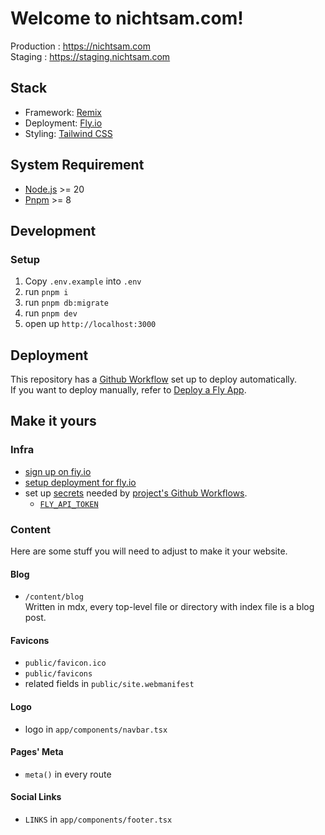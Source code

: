 # Welcome to nichtsam.com!

Production : https://nichtsam.com  
Staging : https://staging.nichtsam.com

## Stack

- Framework: [Remix](https://remix.run/)
- Deployment: [Fly.io](https://fly.io/)
- Styling: [Tailwind CSS](https://tailwindcss.com/)

## System Requirement

- [Node.js](https://nodejs.org/) >= 20
- [Pnpm](https://pnpm.io/) >= 8

## Development

### Setup

1. Copy `.env.example` into `.env`
2. run `pnpm i`
3. run `pnpm db:migrate`
4. run `pnpm dev`
5. open up `http://localhost:3000`

## Deployment

This repository has a [Github Workflow](.github/workflows/deploy.yml) set up to
deploy automatically. \
If you want to deploy manually, refer to
[Deploy a Fly App](https://fly.io/docs/apps/deploy/).

## Make it yours

### Infra

- [sign up on fiy.io](https://fly.io/docs/hands-on/)
- [setup deployment for fly.io](https://fly.io/docs/apps/launch/)
- set up
  [secrets](https://docs.github.com/en/actions/security-guides/encrypted-secrets#creating-encrypted-secrets-for-a-repository)
  needed by [project's Github Workflows](./.github/workflows/).
  - [`FLY_API_TOKEN`](https://fly.io/docs/app-guides/continuous-deployment-with-github-actions/#api-tokens)

### Content

Here are some stuff you will need to adjust to make it your website.

#### Blog

- `/content/blog` \
  Written in mdx, every top-level file or directory with index file is a blog
  post.

#### Favicons

- `public/favicon.ico`
- `public/favicons`
- related fields in `public/site.webmanifest`

#### Logo

- logo in `app/components/navbar.tsx`

#### Pages' Meta

- `meta()` in every route

#### Social Links

- `LINKS` in `app/components/footer.tsx`
